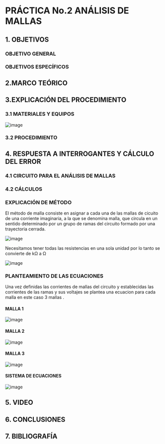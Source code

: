 # PRÁCTICA No.2  ANÁLISIS DE MALLAS

## 1. OBJETIVOS
 

### OBJETIVO GENERAL
 
### OBJETIVOS ESPECÍFICOS


## 2.MARCO TEÓRICO

## 3.EXPLICACIÓN DEL PROCEDIMIENTO


### 3.1 MATERIALES Y EQUIPOS

![image](https://user-images.githubusercontent.com/84431598/121798020-7bd04f80-cbe9-11eb-8628-5a9bead606fe.png)

### 3.2 PROCEDIMIENTO


## 4. RESPUESTA A INTERROGANTES Y CÁLCULO DEL ERROR

### 4.1  CIRCUITO PARA EL ANÁLISIS DE MALLAS

### 4.2 CÁLCULOS

###  EXPLICACIÓN DE MÉTODO

El método de malla consiste en asignar a cada una de las mallas de cicuito de una corriente imaginaria, a la que se denomina malla, que circula en un sentido determinado por un grupo de ramas del circuito formado por una trayectoria cerrada.

![image](https://user-images.githubusercontent.com/84431598/121816961-486ede80-cc44-11eb-9b08-0df856f0c89e.png)

Necesitamos tener todas las resistencias en una sola unidad por lo tanto se convierte de kΩ a Ω

![image](https://user-images.githubusercontent.com/84431598/121817427-101ccf80-cc47-11eb-9bc9-6541e527a379.png)

### PLANTEAMIENTO DE LAS ECUACIONES
Una  vez definidas las corrientes  de mallas del circuito y establecidas las corrientes de las ramas y sus voltajes se plantea una ecuacion para cada malla en este caso 3 mallas .

####  MALLA 1

![image](https://user-images.githubusercontent.com/84431598/121818733-938def00-cc4e-11eb-81ac-e5ea1969a4e5.png)

#### MALLA 2

![image](https://user-images.githubusercontent.com/84431598/121819039-a7d2eb80-cc50-11eb-8856-088b98fa60dc.png)

#### MALLA 3

![image](https://user-images.githubusercontent.com/84431598/121819563-66900b00-cc53-11eb-91c1-bd9db345559c.png)


#### SISTEMA DE ECUACIONES

![image](https://user-images.githubusercontent.com/84431598/121819451-bfab6f00-cc52-11eb-9ed1-a90c050ecc3d.png)

## 5. VIDEO

## 6. CONCLUSIONES

## 7. BIBLIOGRAFÍA


